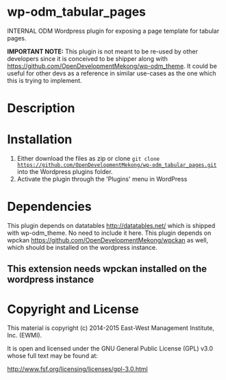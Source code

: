# wp-odm_tabular_pages

INTERNAL ODM Wordpress plugin for exposing a page template for tabular pages.

**IMPORTANT NOTE:** This plugin is not meant to be re-used by other developers since it is conceived to be shipper along with https://github.com/OpenDevelopmentMekong/wp-odm_theme. It could be useful for other devs as a reference in similar use-cases as the one which this is trying to implement.

# Description

# Installation

1. Either download the files as zip or clone <code>git clone https://github.com/OpenDevelopmentMekong/wp-odm_tabular_pages.git</code> into the Wordpress plugins folder.
2. Activate the plugin through the 'Plugins' menu in WordPress

# Dependencies

This plugin depends on datatables http://datatables.net/ which is shipped with wp-odm_theme. No need to include it here.
This plugin depends on wpckan https://github.com/OpenDevelopmentMekong/wpckan as well, which should be installed on the wordpress instance.

## This extension needs wpckan installed on the wordpress instance

# Copyright and License

This material is copyright (c) 2014-2015 East-West Management Institute, Inc. (EWMI).

It is open and licensed under the GNU General Public License (GPL) v3.0 whose full text may be found at:

http://www.fsf.org/licensing/licenses/gpl-3.0.html
